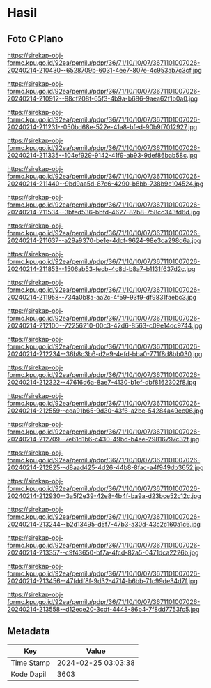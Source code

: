 # Hasil

## Foto C Plano

https://sirekap-obj-formc.kpu.go.id/92ea/pemilu/pdpr/36/71/10/10/07/3671101007026-20240214-210430--6528709b-6031-4ee7-807e-4c953ab7c3cf.jpg

https://sirekap-obj-formc.kpu.go.id/92ea/pemilu/pdpr/36/71/10/10/07/3671101007026-20240214-210912--98cf208f-65f3-4b9a-b686-9aea62f1b0a0.jpg

https://sirekap-obj-formc.kpu.go.id/92ea/pemilu/pdpr/36/71/10/10/07/3671101007026-20240214-211231--050bd68e-522e-41a8-bfed-90b9f7012927.jpg

https://sirekap-obj-formc.kpu.go.id/92ea/pemilu/pdpr/36/71/10/10/07/3671101007026-20240214-211335--104ef929-9142-41f9-ab93-9def86bab58c.jpg

https://sirekap-obj-formc.kpu.go.id/92ea/pemilu/pdpr/36/71/10/10/07/3671101007026-20240214-211440--9bd9aa5d-87e6-4290-b8bb-738b9e104524.jpg

https://sirekap-obj-formc.kpu.go.id/92ea/pemilu/pdpr/36/71/10/10/07/3671101007026-20240214-211534--3bfed536-bbfd-4627-82b8-758cc343fd6d.jpg

https://sirekap-obj-formc.kpu.go.id/92ea/pemilu/pdpr/36/71/10/10/07/3671101007026-20240214-211637--a29a9370-be1e-4dcf-9624-98e3ca298d6a.jpg

https://sirekap-obj-formc.kpu.go.id/92ea/pemilu/pdpr/36/71/10/10/07/3671101007026-20240214-211853--1506ab53-fecb-4c8d-b8a7-b1131f637d2c.jpg

https://sirekap-obj-formc.kpu.go.id/92ea/pemilu/pdpr/36/71/10/10/07/3671101007026-20240214-211958--734a0b8a-aa2c-4f59-93f9-df9831faebc3.jpg

https://sirekap-obj-formc.kpu.go.id/92ea/pemilu/pdpr/36/71/10/10/07/3671101007026-20240214-212100--72256210-00c3-42d6-8563-c09e14dc9744.jpg

https://sirekap-obj-formc.kpu.go.id/92ea/pemilu/pdpr/36/71/10/10/07/3671101007026-20240214-212234--36b8c3b6-d2e9-4efd-bba0-771f8d8bb030.jpg

https://sirekap-obj-formc.kpu.go.id/92ea/pemilu/pdpr/36/71/10/10/07/3671101007026-20240214-212322--47616d6a-8ae7-4130-b1ef-dbf8162302f8.jpg

https://sirekap-obj-formc.kpu.go.id/92ea/pemilu/pdpr/36/71/10/10/07/3671101007026-20240214-212559--cda91b65-9d30-43f6-a2be-54284a49ec06.jpg

https://sirekap-obj-formc.kpu.go.id/92ea/pemilu/pdpr/36/71/10/10/07/3671101007026-20240214-212709--7e61d1b6-c430-49bd-b4ee-29816797c32f.jpg

https://sirekap-obj-formc.kpu.go.id/92ea/pemilu/pdpr/36/71/10/10/07/3671101007026-20240214-212825--d8aad425-4d26-44b8-8fac-a4f949db3652.jpg

https://sirekap-obj-formc.kpu.go.id/92ea/pemilu/pdpr/36/71/10/10/07/3671101007026-20240214-212930--3a5f2e39-42e8-4b4f-ba9a-d23bce52c12c.jpg

https://sirekap-obj-formc.kpu.go.id/92ea/pemilu/pdpr/36/71/10/10/07/3671101007026-20240214-213244--b2d13495-d5f7-47b3-a30d-43c2c160a1c6.jpg

https://sirekap-obj-formc.kpu.go.id/92ea/pemilu/pdpr/36/71/10/10/07/3671101007026-20240214-213357--c9f43650-bf7a-4fcd-82a5-0471dca2226b.jpg

https://sirekap-obj-formc.kpu.go.id/92ea/pemilu/pdpr/36/71/10/10/07/3671101007026-20240214-213456--47fddf8f-9d32-4714-b6bb-71c99de34d7f.jpg

https://sirekap-obj-formc.kpu.go.id/92ea/pemilu/pdpr/36/71/10/10/07/3671101007026-20240214-213558--d12ece20-3cdf-4448-86b4-7f8dd7753fc5.jpg


## Metadata

| Key        | Value               |
| ---------- | ------------------- |
| Time Stamp | 2024-02-25 03:03:38 |
| Kode Dapil | 3603                |



